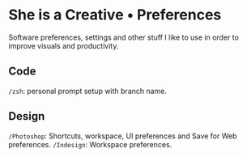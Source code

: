 # She is a Creative • Preferences
Software preferences, settings and other stuff I like to use in order to improve visuals and productivity.

## Code
`/zsh`: personal prompt setup with branch name.

## Design

`/Photoshop`: Shortcuts, workspace, UI preferences and Save for Web preferences.
`/Indesign`: Workspace preferences.
